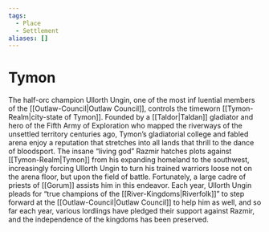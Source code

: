 ```yaml
---
tags:
  - Place
  - Settlement
aliases: []
---
```

# Tymon
The half-orc champion Ullorth Ungin, one of the most inf luential members of the [[Outlaw-Council|Outlaw Council]], controls the timeworn [[Tymon-Realm|city-state of Tymon]]. Founded by a [[Taldor|Taldan]] gladiator and hero of the Fifth Army of Exploration who mapped the riverways of the unsettled territory centuries ago, Tymon’s gladiatorial college and fabled arena enjoy a reputation that stretches into all lands that thrill to the dance of bloodsport. The insane “living god” Razmir hatches plots against [[Tymon-Realm|Tymon]] from his expanding homeland to the southwest, increasingly forcing Ullorth Ungin to turn his trained warriors loose not on the arena floor, but upon the field of battle. Fortunately, a large cadre of priests of [[Gorum]] assists him in this endeavor. Each year, Ullorth Ungin pleads for “true champions of the [[River-Kingdoms|Riverfolk]]” to step forward at the [[Outlaw-Council|Outlaw Council]] to help him as well, and so far each year, various lordlings have pledged their support against Razmir, and the independence of the kingdoms has been preserved.